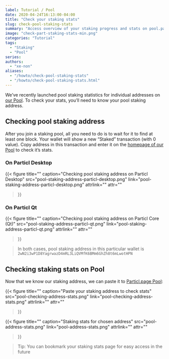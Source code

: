 ```yaml
---
label: Tutorial / Pool
date: 2020-04-24T16:13:00-04:00
title: "Check your staking stats"
slug: check-pool-staking-stats
summary: "Access overview of your staking progress and stats on pool.particl.page"
image: "check-part-staking-stats-min.png"
categories: "Tutorial"
tags:
  - "Staking"
  - "Pool"
series:
authors:
  - "xe-non"
aliases:
  - "/howto/check-pool-staking-stats"
  - "/howto/check-pool-staking-stats.html"
---
```


We’ve recently launched pool staking statistics for individual addresses on [our Pool](https://pool.particl.page). To check your stats, you’ll need to know your pool staking address.


## Checking pool staking address

After you join a staking pool, all you need to do is to wait for it to find at least one block. Your wallet will show a new “Staked” transaction (with 0 value). Copy address in this transaction and enter it on the [homepage of our Pool](https://pool.particl.page) to check it’s stats.


### On Particl Desktop

{{< figure
  title=""
  caption="Checking pool staking address on Particl Desktop"
  src="pool-staking-address-particl-desktop.png"
  link="pool-staking-address-particl-desktop.png"
  attrlink=""
  attr=""
>}}

### On Particl Qt

{{< figure
  title=""
  caption="Checking pool staking address on Particl Core (Qt)"
  src="pool-staking-address-particl-qt.png"
  link="pool-staking-address-particl-qt.png"
  attrlink=""
  attr=""
>}}

> In both cases, pool staking address in this particular wallet is `2wN2i3wP1D8YagrwazD4mRL3LiQVMfK6BMm6GhZh8t6mLwotHPN`


## Checking staking stats on Pool

Now that we know our staking address, we can paste it to [Particl.page Pool](https://pool.particl.page):

{{< figure
  title=""
  caption="Paste your staking address to check stats"
  src="pool-checking-address-stats.png"
  link="pool-checking-address-stats.png"
  attrlink=""
  attr=""
>}}

{{< figure
  title=""
  caption="Staking stats for chosen address"
  src="pool-address-stats.png"
  link="pool-address-stats.png"
  attrlink=""
  attr=""
>}}

> Tip: You can bookmark your staking stats page for easy access in the future

